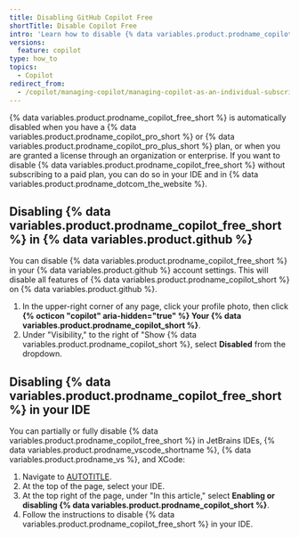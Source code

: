 ```yaml
---
title: Disabling GitHub Copilot Free
shortTitle: Disable Copilot Free
intro: 'Learn how to disable {% data variables.product.prodname_copilot_free_short %} in your IDE or {% data variables.product.prodname_dotcom_the_website %}.'
versions:
  feature: copilot
type: how_to
topics:
  - Copilot
redirect_from:
  - /copilot/managing-copilot/managing-copilot-as-an-individual-subscriber/managing-copilot-free/disabling-github-copilot-free
---
```


{% data variables.product.prodname_copilot_free_short %} is automatically disabled when you have a {% data variables.product.prodname_copilot_pro_short %} or {% data variables.product.prodname_copilot_pro_plus_short %} plan, or when you are granted a license through an organization or enterprise. If you want to disable {% data variables.product.prodname_copilot_free_short %} without subscribing to a paid plan, you can do so in your IDE and in {% data variables.product.prodname_dotcom_the_website %}.

## Disabling {% data variables.product.prodname_copilot_free_short %} in {% data variables.product.github %}

You can disable {% data variables.product.prodname_copilot_free_short %} in your {% data variables.product.github %} account settings. This will disable all features of {% data variables.product.prodname_copilot_short %} on {% data variables.product.github %}.

1. In the upper-right corner of any page, click your profile photo, then click **{% octicon "copilot" aria-hidden="true" %} Your {% data variables.product.prodname_copilot_short %}**.
1. Under "Visibility," to the right of "Show {% data variables.product.prodname_copilot_short %}, select **Disabled** from the dropdown.

## Disabling {% data variables.product.prodname_copilot_free_short %} in your IDE

You can partially or fully disable {% data variables.product.prodname_copilot_free_short %} in JetBrains IDEs, {% data variables.product.prodname_vscode_shortname %}, {% data variables.product.prodname_vs %}, and XCode:

1. Navigate to [AUTOTITLE](/copilot/managing-copilot/configure-personal-settings/configuring-github-copilot-in-your-environment).
1. At the top of the page, select your IDE.
1. At the top right of the page, under "In this article," select **Enabling or disabling {% data variables.product.prodname_copilot_short %}**.
1. Follow the instructions to disable {% data variables.product.prodname_copilot_free_short %} in your IDE.
